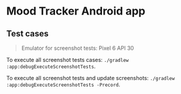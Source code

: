 # Mood Tracker Android app

## Test cases

> Emulator for screenshot tests: Pixel 6 API 30

To execute all screenshot tests cases: `./gradlew :app:debugExecuteScreenshotTests`.

To execute all screenshot tests and update screenshots: `./gradlew :app:debugExecuteScreenshotTests -Precord`.
